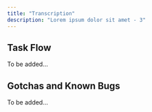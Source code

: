 ```yaml
---
title: "Transcription"
description: "Lorem ipsum dolor sit amet - 3"
---
```


## Task Flow

To be added...

## Gotchas and Known Bugs

To be added...
